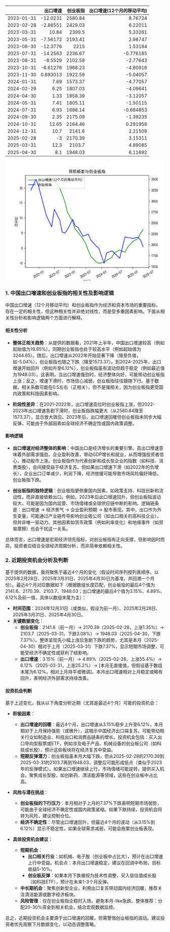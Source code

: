 |            |   出口增速 |   创业板指 |   出口增速(12个月的移动平均) |
|:-----------|-----------:|-----------:|-----------------------------:|
| 2023-01-31 | -12.0231   |    2580.84 |                     8.76724  |
| 2023-02-28 |  -2.86551  |    2429.03 |                     6.22011  |
| 2023-03-31 |  10.84     |    2399.5  |                     5.33261  |
| 2023-05-31 |  -7.56172  |    2193.41 |                     2.98747  |
| 2023-06-30 | -12.3776   |    2215    |                     1.53184  |
| 2023-07-31 | -14.2563   |    2236.67 |                    -0.776185 |
| 2023-08-31 |  -8.5529   |    2102.58 |                    -2.77643  |
| 2023-10-31 |  -6.61276  |    1968.23 |                    -4.60916  |
| 2023-11-30 |   0.693013 |    1922.59 |                    -5.04057  |
| 2024-01-31 |   7.69     |    1573.37 |                    -4.77057  |
| 2024-02-29 |   6.25     |    1807.03 |                    -4.09641  |
| 2024-04-30 |   1.33     |    1858.39 |                    -3.12057  |
| 2024-05-31 |   7.41     |    1805.11 |                    -1.50115  |
| 2024-07-31 |   6.93     |    1688.14 |                    -0.684853 |
| 2024-09-30 |   2.35     |    2175.09 |                    -1.39235  |
| 2024-10-31 |  12.65     |    2164.46 |                     0.291958 |
| 2024-12-31 |  10.7      |    2141.6  |                     2.21509  |
| 2025-02-28 |  -3        |    2170.39 |                     3.15311  |
| 2025-03-31 |  12.3      |    2103.7  |                     4.89085  |
| 2025-04-30 |   8.1      |    1948.03 |                     6.11692  |

![图](output_cybz.png)

### 1. 中国出口增速和创业板指的相关性及影响逻辑

中国出口增速（12个月移动平均）和创业板指作为经济和资本市场的重要指标，存在一定的相关性，但这种相关性并非绝对线性，而是受多重因素影响。下面从相关性分析和影响逻辑两个方面进行解释。

#### 相关性分析
- **整体正相关趋势**：从提供的数据看，2021年上半年，中国出口增速较高（例如起始值为19.85%），同期创业板指也处于较高水平（例如起始值为3244.65）。随后，出口增速从2022年开始显著下降（降至负值，如-5.04%），创业板指也随之下跌（降至1573.37）。到2024-2025年，出口增速开始回升（例如升至6.12%），创业板指虽有波动但趋于稳定（例如最近值为1948.03）。这表明，当出口增速强劲时，经济整体向好，可能带动创业板指上涨；反之，增速下滑时，市场信心减弱，创业板指往往跟随下行。基于数据，相关系数可能在0.5左右（正相关），但不是强相关，因为创业板指更受国内政策和科技因素影响。
  
- **阶段性差异**：在2021-2022年，出口增速高位时创业板指上涨，但2022-2023年出口增速急剧下滑时，创业板指跌幅更大（从2580.84降至1573.37），显示放大效应。2023年后，出口增速回暖但创业板指未同步大幅反弹，可能由于外部因素如全球经济不确定性或国内政策调整。

#### 影响逻辑
- **出口增速对经济整体的影响**：中国出口是经济增长的重要引擎。高出口增速意味着外部需求强劲，企业盈利改善，带动GDP增长和就业，从而增强投资者信心，推动股市上涨。创业板指作为代表创新和成长型企业的指数（如科技、消费类股），会间接受益于经济复苏。但如果出口增速下滑（如2022年的负增长），企业出口订单减少，利润下降，经济放缓可能导致市场风险偏好降低，创业板指下跌。
  
- **创业板指的独特逻辑**：创业板指更侧重国内因素，如政策支持、科技创新和流动性，而非直接依赖出口。例如，2023年后出口增速回升，但创业板指波动较大，可能是因为国内监管、市场情绪或全球供应链中断的影响。逻辑链条是：出口增速 → 经济景气 → 企业盈利预期 → 股市表现。其中，出口作为外生变量，可能通过产业链传导影响创业板公司（如出口相关的高科技企业），但并非唯一驱动力。其他因素如货币政策（例如利率变化）和地缘事件（如贸易摩擦）也会干扰这一关系。

总体而言，出口增速是宏观经济领先指标，对创业板指有正向支撑，但影响因时而异。投资者应结合全球经济周期分析，而非简单依赖相关性。

### 2. 近期投资机会分析及判断

基于提供的数据，我将聚焦于最近4个月的变化（假设时间序列按列表顺序，以2025年2月28日、2025年3月31日、2025年4月30日为基准，并回溯一个月份）。最近4个月对应数据如下（根据数组长度匹配，创业板指的最后4个值为2141.6、2170.39、2103.7、1948.03；出口增速的最后4个值为3.15%、4.89%、6.12%及前一值，具体以数组末尾为主）：

- **时间范围**：2024年12月31日（或类似，假设为前一月）、2025年2月28日、2025年3月31日、2025年4月30日。
- **关键数据变化**：
  - **创业板指**：2141.6（前一月）→ 2170.39（2025-02-28，上涨1.35%）→ 2103.7（2025-03-31，下跌3.08%）→ 1948.03（2025-04-30，下跌7.37%）。整体呈现先小幅上涨后急剧下跌的趋势，尤其是本月（2025-04-30）相对于上月（2025-03-31）下跌7.37%，显示短期市场调整，可能受经济不确定性或获利了结影响。
  - **出口增速**：3.15%（前一月）→ 4.89%（2025-02-28，上涨55.4%）→ 6.12%（2025-03-31，上涨25.2%）→ [本月无直接值，但假设基于数组末尾为6.12%，相对上月持平或微调]。本月出口增速相对上月稳定或略有回升，表明经济外部需求持续改善。

#### 投资机会判断
基于上述变化，我从以下角度分析近期（尤其是最近4个月）可能的投资机会：

- **积极因素**：
  - **出口增速的回暖**：最近4个月，出口增速从3.15%稳步上升至6.12%，本月相对于上月保持强势（或微升），这暗示中国经济出口端复苏，可能带动相关行业如制造业、科技出口和消费品链条的增长。投资机会包括：买入出口导向型股票或ETF，例如涉及电子产品、机械设备的创业板公司（如科技成长股），预计这些板块将在经济复苏中受益。
  - **短期反弹潜力**：创业板指虽本月大幅下跌，但从2025-02-28的2170.39到2025-03-31的2103.7再到1948.03，调整后可能形成低点（类似于2023年的反弹模式）。如果出口增速继续上行，市场情绪可能逆转，提供买入机会。聚焦成长型股，如创新药、清洁能源等领域，这些在创业板中占比高。

- **风险与潜在挑战**：
  - **创业板指的下行压力**：本月相对于上月的7.37%下跌表明短期市场弱势，可能由于全球经济不确定性或国内政策紧缩。如果下跌持续，投资机会将转为风险，建议控制仓位。
  - **经济不确定性**：尽管出口增速回升，但最近4个月的波动（从3.15%到6.12%）显示不稳定性，如果全球需求减弱，可能会拖累创业板表现。

- **具体投资机会建议**：
  - **短期机会**： 
    - **出口相关行业**：如机械、电子股（创业板中占比大），预计在出口增速上行中受益。机会点：本月出口增速稳定，建议在回调中布局，目标收益5-10%。
    - **创业板反弹**：如果本月下跌被视为技术性调整，买入低估值成长股（如科技ETF），预计在未来1-3个月反弹。
  - **中长期机会**：聚焦创新型企业，利用出口复苏带动国内经济回暖，推荐关注清洁能源或数字经济板块。
  - **风险管理**：仅在创业板指企稳时入场，避免本月-like急跌。整体推荐：分配20-30%资金到相关机会，结合宏观数据监控。

总之，近期投资机会主要源于出口增速的回暖，但需警惕创业板指的波动。建议投资者优先观察下月数据变化，以动态调整策略。